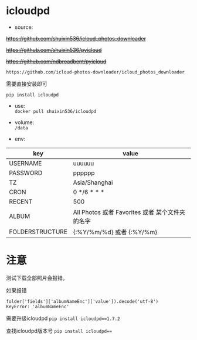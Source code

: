 # icloudpd
- source:  

~~https://github.com/shuixin536/icloud_photos_downloader~~

~~https://github.com/shuixin536/pyicloud~~

~~https://github.com/ndbroadbent/pyicloud~~

`https://github.com/icloud-photos-downloader/icloud_photos_downloader`

需要直接安装即可

`pip install icloudpd`

- use:  
`docker pull shuixin536/icloudpd`

- volume:  
`/data`

- env:  

| key | value |
| ------ | ------ |
| USERNAME | uuuuuu |
| PASSWORD | pppppp | 
| TZ | Asia/Shanghai | 
| CRON | 0 */6 * * * | 
| RECENT | 500 | 
| ALBUM | All Photos 或者 Favorites 或者 某个文件夹的名字 | 
| FOLDERSTRUCTURE | {:%Y/%m/%d} 或者 {:%Y/%m} | 




# 注意
测试下载全部照片会报错。

如果报错
```
folder['fields']['albumNameEnc']['value']).decode('utf-8')
KeyError: 'albumNameEnc'
```
需要升级icloudpd
`pip install icloudpd==1.7.2`

查找icloudpd版本号
`pip install icloudpd==`
